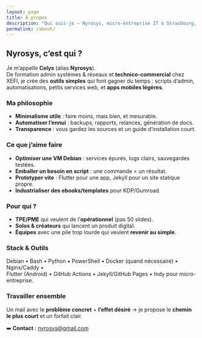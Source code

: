 ```yaml
---
layout: page
title: À propos
description: "Qui suis-je — Nyrosys, micro-entreprise IT à Strasbourg, optimisation Linux, automatisation et apps simples."
permalink: /about/
---
```


## Nyrosys, c’est qui ?

Je m’appelle **Celys** (alias **Nyrosys**).  
De formation admin systèmes & réseaux et **technico-commercial** chez XEFI, je crée des **outils simples** qui font gagner du temps : scripts d’admin, automatisations, petits services web, et **apps mobiles légères**.

### Ma philosophie

- **Minimalisme utile** : faire moins, mais bien, et mesurable.
- **Automatiser l’ennui** : backups, rapports, relances, génération de docs.
- **Transparence** : vous gardez les sources et un guide d’installation court.

### Ce que j’aime faire

- **Optimiser une VM Debian** : services épurés, logs clairs, sauvegardes testées.
- **Emballer un besoin en script** : une commande = un résultat.
- **Prototyper vite** : Flutter pour une app, Jekyll pour un site statique propre.
- **Industrialiser des ebooks/templates** pour KDP/Gumroad.

### Pour qui ?

- **TPE/PME** qui veulent de l’**opérationnel** (pas 50 slides).
- **Solos & créateurs** qui lancent un produit digital.
- **Équipes** avec une pile trop lourde qui veulent **revenir au simple**.

### Stack & Outils

Debian • Bash • Python • PowerShell • Docker (quand nécessaire) • Nginx/Caddy •  
Flutter (Android) • GitHub Actions • Jekyll/GitHub Pages • Indy pour micro-entreprise.

### Travailler ensemble

Un mail avec le **problème concret** + **l’effet désiré** → je propose le **chemin le plus court** et un forfait clair.

➡️ **Contact** : [nyrosys@gmail.com](mailto:nyrosys@gmail.com)
